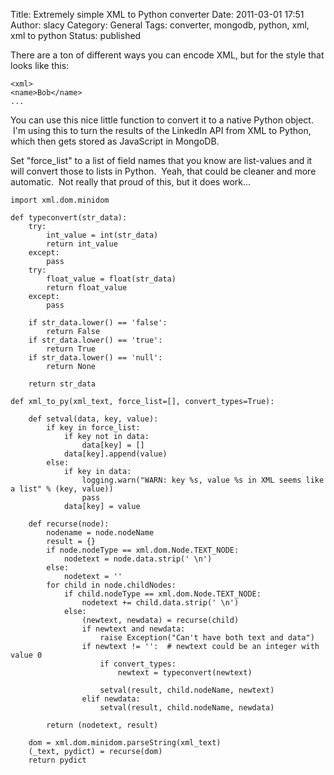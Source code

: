 Title: Extremely simple XML to Python converter
Date: 2011-03-01 17:51
Author: slacy
Category: General
Tags: converter, mongodb, python, xml, xml to python
Status: published

There are a ton of different ways you can encode XML, but for the style
that looks like this:

    <xml> 
    <name>Bob</name> 
    ...

You can use this nice little function to convert it to a native Python
object.  I'm using this to turn the results of the LinkedIn API from XML
to Python, which then gets stored as JavaScript in MongoDB.

Set "force\_list" to a list of field names that you know are list-values
and it will convert those to lists in Python.  Yeah, that could be
cleaner and more automatic.  Not really that proud of this, but it does
work...

    import xml.dom.minidom

    def typeconvert(str_data):
        try:
            int_value = int(str_data)
            return int_value
        except:
            pass
        try:
            float_value = float(str_data)
            return float_value
        except:
            pass

        if str_data.lower() == 'false':
            return False
        if str_data.lower() == 'true':
            return True
        if str_data.lower() == 'null':
            return None

        return str_data

    def xml_to_py(xml_text, force_list=[], convert_types=True):

        def setval(data, key, value):
            if key in force_list:
                if key not in data:
                    data[key] = []
                data[key].append(value)
            else:
                if key in data:
                    logging.warn("WARN: key %s, value %s in XML seems like a list" % (key, value))
                    pass
                data[key] = value

        def recurse(node):
            nodename = node.nodeName
            result = {}
            if node.nodeType == xml.dom.Node.TEXT_NODE:
                nodetext = node.data.strip(' \n')
            else:
                nodetext = ''
            for child in node.childNodes:
                if child.nodeType == xml.dom.Node.TEXT_NODE:
                    nodetext += child.data.strip(' \n')
                else:
                    (newtext, newdata) = recurse(child)
                    if newtext and newdata:
                        raise Exception("Can't have both text and data")
                    if newtext != '':  # newtext could be an integer with value 0
                        if convert_types:
                            newtext = typeconvert(newtext)

                        setval(result, child.nodeName, newtext)
                    elif newdata:
                        setval(result, child.nodeName, newdata)

            return (nodetext, result)

        dom = xml.dom.minidom.parseString(xml_text)
        (_text, pydict) = recurse(dom)
        return pydict
